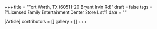 +++
title = "Fort Worth, TX (6051 I-20 Bryant Irvin Rd)"
draft = false
tags = ["Licensed Family Entertainment Center Store List"]
date = ""

[Article]
contributors = []
gallery = []
+++